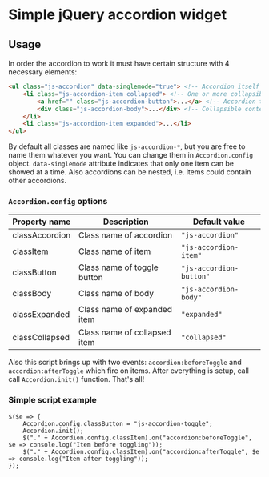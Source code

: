 # Simple jQuery accordion widget
## Usage
In order the accordion to work it must have certain structure with 4 necessary elements:
```HTML
<ul class="js-accordion" data-singlemode="true"> <!-- Accordion itself -->
	<li class="js-accordion-item collapsed"> <!-- One or more collapsible accordion items -->
		<a href="" class="js-accordion-button">...</a> <!-- Accordion toggle button -->
		<div class="js-accordion-body">...</div> <!-- Collapsible content -->
	</li>
	<li class="js-accordion-item expanded">...</li>
</ul>
```
By default all classes are named like `js-accordion-*`, but you are free to name them whatever you want. You can change them in `Accordion.config` object. `data-singlemode` attribute indicates that only one item can be showed at a time. Also accordions can be nested, i.e. items could contain other accordions.

### `Accordion.config` options

| Property name | Description | Default value |
| --- | --- | --- |
| classAccordion | Class name of accordion | `"js-accordion"` |
| classItem | Class name of item | `"js-accordion-item"` |
| classButton | Class name of toggle button | `"js-accordion-button"` |
| classBody | Class name of body | `"js-accordion-body"` |
| classExpanded | Class name of expanded item | `"expanded"` |
| classCollapsed | Class name of collapsed item | `"collapsed"` |

Also this script brings up with two events: `accordion:beforeToggle` and `accordion:afterToggle` which fire on items. After everything is setup, call call `Accordion.init()` function. That's all!

### Simple script example

```JS
$($e => {
	Accordion.config.classButton = "js-accordion-toggle";
	Accordion.init();
	$("." + Accordion.config.classItem).on("accordion:beforeToggle", $e => console.log("Item before toggling"));
	$("." + Accordion.config.classItem).on("accordion:afterToggle", $e => console.log("Item after toggling"));
});
```
